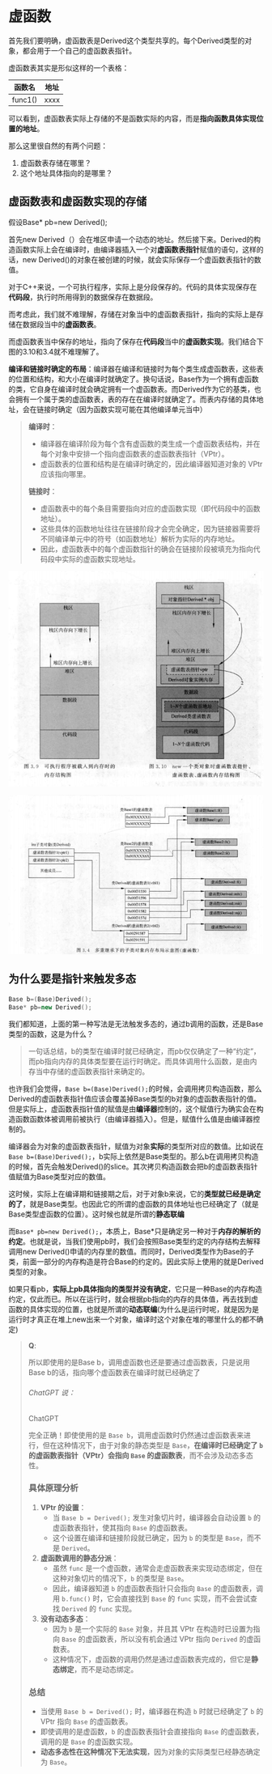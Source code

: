 # 虚函数

首先我们要明确，虚函数表是Derived这个类型共享的。每个Derived类型的对象，都会用于一个自己的虚函数表指针。

虚函数表其实是形似这样的一个表格：

| 函数名  | 地址 |
| ------- | ---- |
| func1() | xxxx |

可以看到，虚函数表实际上存储的不是函数实际的内容，而是**指向函数具体实现位置的地址**。

那么这里很自然的有两个问题：

1. 虚函数表存储在哪里？
2. 这个地址具体指向的是哪里？

## 虚函数表和虚函数实现的存储

假设Base* pb=new Derived();

首先new Derived（）会在堆区申请一个动态的地址。然后接下来。Derived的构造函数实际上会在编译时，由编译器插入一个对**虚函数表指针**赋值的语句，这样的话，new Derived()的对象在被创建的时候，就会实际保存一个虚函数表指针的数值。

对于C++来说，一个可执行程序，实际上是分段保存的。代码的具体实现保存在**代码段**，执行时所用得到的数据保存在数据段。

而考虑此，我们就不难理解，存储在对象当中的虚函数表指针，指向的实际上是存储在数据段当中的**虚函数表**。

而虚函数表当中保存的地址，指向了保存在**代码段**当中的**虚函数实现**。我们结合下图的3.10和3.4就不难理解了。

**编译和链接时确定的布局**：编译器在编译和链接时为每个类生成虚函数表，这些表的位置和结构，和大小在编译时就确定了。换句话说，Base作为一个拥有虚函数的类，它自身在编译时就会确定拥有一个虚函数表。而Derived作为它的基类，也会拥有一个属于类的虚函数表，表的存在在编译时就确定了。而表内存储的具体地址，会在链接时确定（因为函数实现可能在其他编译单元当中）

> **编译时**：
>
> - 编译器在编译阶段为每个含有虚函数的类生成一个虚函数表结构，并在每个对象中安排一个指向虚函数表的虚函数表指针（VPtr）。
> - 虚函数表的位置和结构是在编译时确定的，因此编译器知道对象的 VPtr 应该指向哪里。
>
> **链接时**：
>
> - 虚函数表中的每个条目需要指向对应的虚函数实现（即代码段中的函数地址）。
> - 这些具体的函数地址往往在链接阶段才会完全确定，因为链接器需要将不同编译单元中的符号（如函数地址）解析为实际的内存地址。
> - 因此，虚函数表中的每个虚函数指针的确会在链接阶段被填充为指向代码段中实际的虚函数实现地址。

![image-20241106125607132](./assets/image-20241106125607132.png)

![image-20241106130532246](./assets/image-20241106130532246.png)

## 为什么要是指针来触发多态

```cpp
Base b=(Base)Derived();
Base* pb=new Derived();
```

我们都知道，上面的第一种写法是无法触发多态的，通过b调用的函数，还是Base类型的函数，这是为什么？

> 一句话总结，b的类型在编译时就已经确定，而pb仅仅确定了一种“约定”，而pb指向内存的具体类型要在运行时确定。而具体调用什么函数，是由内存当中存储的虚函数表指针来确定的。

也许我们会觉得，`Base b=(Base)Derived();`的时候，会调用拷贝构造函数，那么Derived的虚函数表指针值应该会覆盖掉Base类型的b对象的虚函数表指针的值。但是实际上，虚函数表指针值的赋值是由**编译器**控制的，这个赋值行为确实会在构造函数函数体被调用前被执行（由编译器插入）。但是，赋值什么值是由编译器控制的。

编译器会为对象的虚函数表指针，赋值为对象**实际**的类型所对应的数值。比如说在`Base b=(Base)Derived();`，b实际上依然是Base类型的。那么b在调用拷贝构造的时候，首先会触发Derived()的slice。其次拷贝构造函数会把b的虚函数表指针值赋值为Base类型对应的数值。

这时候，实际上在编译期和链接期之后，对于对象b来说，它的**类型就已经是确定的了**，就是Base类型。也因此它的所谓的虚函数的具体地址也已经确定了（就是Base类型虚函数的位置）。这时候也就是所谓的**静态联编**

而`Base* pb=new Derived();`，本质上，Base*只是确定另一种对于**内存的解析的约定**。也就是说，当我们使用pb时，我们会按照Base类型约定的内存结构去解释调用new Derived()申请的内存里的数值。而同时，Derived类型作为Base的子类，前面一部分的内存构造是符合Base的约定的。因此实际上使用的就是Derived类型的对象。

如果只看pb，**实际上pb具体指向的类型并没有确定**，它只是一种Base的内存构造约定，仅此而已。所以在运行时，就会根据pb指向的内存的具体值，再去找到虚函数的具体实现的位置，也就是所谓的**动态联编**(为什么是运行时呢，就是因为是运行时才真正在堆上new出来一个对象，编译时这个对象在堆的哪里什么的都不确定)

> **Q**:
>
> 所以即使用的是Base b，调用虚函数也还是要通过虚函数表，只是说用Base b的话，指向哪个虚函数表在编译时就已经确定了
>
> ###### ChatGPT 说：
>
> ChatGPT
>
> 完全正确！即使使用的是 `Base b`，调用虚函数时仍然通过虚函数表来进行，但在这种情况下，由于对象的静态类型是 `Base`，**在编译时已经确定了 `b` 的虚函数表指针（VPtr）会指向 `Base` 的虚函数表**，而不会涉及动态多态性。
>
> ### 具体原理分析
>
> 1. **VPtr 的设置**：
>    - 当 `Base b = Derived();` 发生对象切片时，编译器会自动设置 `b` 的虚函数表指针，使其指向 `Base` 的虚函数表。
>    - 这个设置在编译和链接阶段就已确定，因为 `b` 的类型是 `Base`，而不是 `Derived`。
> 2. **虚函数调用的静态分派**：
>    - 虽然 `func` 是一个虚函数，通常会走虚函数表来实现动态绑定，但在这种对象切片的情况下，`b` 的类型是 `Base`。
>    - 因此，编译器知道 `b` 的虚函数表指针只会指向 `Base` 的虚函数表，调用 `b.func()` 时，它会直接找到 `Base` 的 `func` 实现，而不会尝试查找 `Derived` 的 `func` 实现。
> 3. **没有动态多态**：
>    - 因为 `b` 是一个实际的 `Base` 对象，并且其 VPtr 在构造时已设置为指向 `Base` 的虚函数表，所以没有机会通过 VPtr 指向 `Derived` 的虚函数表。
>    - 这种情况下，虚函数的调用仍然是通过虚函数表完成的，但它是**静态绑定**，而不是动态绑定。
>
> ### 总结
>
> - 当使用 `Base b = Derived();` 时，编译器在构造 `b` 时就已经确定了 `b` 的 VPtr 指向 `Base` 的虚函数表。
> - 即使调用的是虚函数，`b` 的虚函数表指针会直接指向 `Base` 的虚函数表，调用的是 `Base` 的虚函数实现。
> - **动态多态性在这种情况下无法实现**，因为对象的实际类型已经静态确定为 `Base`。